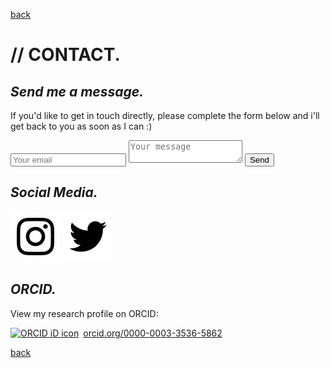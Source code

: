 
[back](./)


# // CONTACT. 

## _Send me a message._

If you'd like to get in touch directly, please complete the form below and i'll get back to you as soon as I can :)

<form method="POST" action="http://formspree.io/addemail@email.com">
<input type="email" name="email" placeholder="Your email">
<textarea name="message" placeholder="Your message"></textarea>
<button type="submit">Send</button>
</form>


## _Social Media._

 [![Instagram](InstaIcon.png)](https://www.instagram.com/BrewsterBen_/)
 [![Twitter](TwitterIcon.png)](https://twitter.com/BenBrewster__)


## _ORCID._
View my research profile on ORCID: 

<a href="https://orcid.org/0000-0003-3536-5862" target="orcid.widget" rel="noopener noreferrer" style="vertical-align:top;"><img src="https://orcid.org/sites/default/files/images/orcid_16x16.png" style="width:1em;margin-right:.5em;" alt="ORCID iD icon">orcid.org/0000-0003-3536-5862</a>


[back](./)
